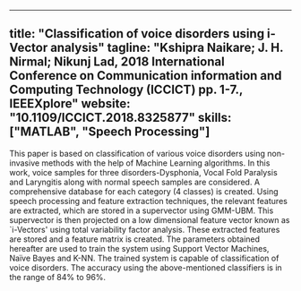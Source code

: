 
---
title: "Classification of voice disorders using i-Vector analysis"
tagline: "Kshipra Naikare; J. H. Nirmal; Nikunj Lad, 2018 International Conference on Communication information and Computing Technology (ICCICT) pp. 1-7., IEEEXplore"
website: "10.1109/ICCICT.2018.8325877"
skills: ["MATLAB", "Speech Processing"]
---

This paper is based on classification of various voice disorders using non-invasive methods
with the help of Machine Learning algorithms. In this work, voice samples for three disorders-Dysphonia, 
Vocal Fold Paralysis and Laryngitis along with normal speech samples are considered. 
A comprehensive database for each category (4 classes) is created. Using speech processing and feature 
extraction techniques, the relevant features are extracted, which are stored in a supervector using 
GMM-UBM. This supervector is then projected on a low dimensional feature vector known as `i-Vectors' 
using total variability factor analysis. These extracted features are stored and a feature matrix is created. 
The parameters obtained hereafter are used to train the system using Support Vector Machines, Naïve Bayes and K-NN. 
The trained system is capable of classification of voice disorders. The accuracy using the above-mentioned 
classifiers is in the range of 84% to 96%.